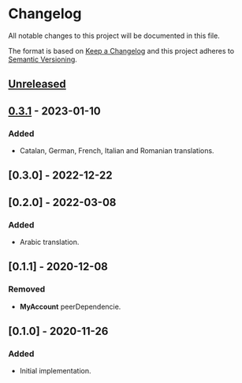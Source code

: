 # Changelog

All notable changes to this project will be documented in this file.

The format is based on [Keep a Changelog](http://keepachangelog.com/en/1.0.0/)
and this project adheres to [Semantic Versioning](http://semver.org/spec/v2.0.0.html).

## [Unreleased]

## [0.3.1] - 2023-01-10

### Added

- Catalan, German, French, Italian and Romanian translations.

## [0.3.0] - 2022-12-22

## [0.2.0] - 2022-03-08

### Added

- Arabic translation.

## [0.1.1] - 2020-12-08

### Removed

- **MyAccount** peerDependencie.

## [0.1.0] - 2020-11-26

### Added

- Initial implementation.

[Unreleased]: https://github.com/vtex/my-subscriptions/compare/vtex.my-subscriptions-portal-connector@0.3.1...HEAD
[0.3.1]: https://github.com/vtex/my-subscriptions/compare/vtex.my-subscriptions-portal-connector@0.3.0...vtex.my-subscriptions-portal-connector@0.3.1